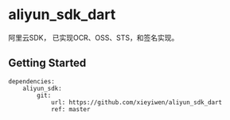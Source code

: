 # aliyun_sdk_dart
阿里云SDK， 已实现OCR、OSS、STS，和签名实现。

## Getting Started

```
dependencies:
    aliyun_sdk:
        git:
            url: https://github.com/xieyiwen/aliyun_sdk_dart
            ref: master
```